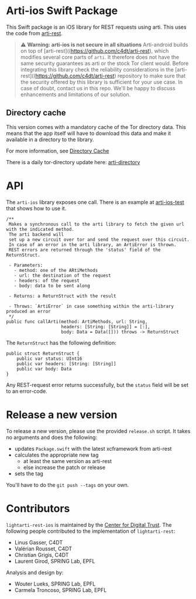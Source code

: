 # Arti-ios Swift Package

This Swift package is an iOS library for REST requests using arti.
This uses the code from [arti-rest](https://github.com/c4dt/arti-rest).

> :warning: **Warning: arti-ios is not secure in all situations** Arti-android builds on top of [arti-rest]((https://github.com/c4dt/arti-rest), which modifies several core parts of `arti`. It therefore does not have the same security guarantees as arti or the stock Tor client would. Before integrating this library check the reliability considerations in the [arti-rest]((https://github.com/c4dt/arti-rest) repository to make sure that the security offered by this library is sufficient for your use case. In case of doubt, contact us in this repo. We'll be happy to discuss enhancements and limitations of our solution.

## Directory cache

This version comes with a mandatory cache of the Tor directory data.
This means that the app itself will have to download this data and make
it available in a directory to the library.

For more information, see [Directory Cache](https://github.com/c4dt/arti-rest/blob/main/tools/README.md)

There is a daily tor-directory update here:
[arti-directory](https://github.com/c4dt/arti-directory)

# API

The `arti-ios` library exposes one call.
There is an example at [arti-ios-test](https://github.com/c4dt/arti-ios-test/blob/main/arti-ios-test/BackgroundCall.swift) that shows how
to use it.

```
/**
 Makes a synchronous call to the arti library to fetch the given url with the indicated method.
 The arti backend will
 set up a new circuit over tor and send the request over this circuit.
 In case of an error in the arti library, an ArtiError is thrown.
 REST errors are returned through the 'status' field of the ReturnStruct.

 - Parameters:
   - method: one of the ARtiMethods
   - url: the destination of the request
   - headers: of the request
   - body: data to be sent along

 - Returns: a ReturnStruct with the result

 - Throws: `ArtiError` in case something within the arti-library produced an error
 */
public func callArti(method: ArtiMethods, url: String,
                     headers: [String: [String]] = [:],
                     body: Data = Data([])) throws -> ReturnStruct
```

The `ReturnStruct` has the following definition:

```
public struct ReturnStruct {
    public var status: UInt16
    public var headers: [String: [String]]
    public var body: Data
}
```

Any REST-request error returns successfully, but the `status` field will be set to an error-code.

# Release a new version

To release a new version, please use the provided `release.sh` script.
It takes no arguments and does the following:

- updates `Package.swift` with the latest xcframework from arti-rest
- calculates the appropriate new tag
  - at least the same version as arti-rest
  - else increase the patch or release
- sets the tag

You'll have to do the `git push --tags` on your own.

# Contributors

`lightarti-rest-ios` is maintained by the [Center for Digital Trust](https://c4dt.org/). The following people contributed to the implementation of `lightarti-rest`:

- Linus Gasser, C4DT
- Valérian Rousset, C4DT
- Christian Grigis, C4DT
- Laurent Girod, SPRING Lab, EPFL

Analysis and design by:

- Wouter Lueks, SPRING Lab, EPFL
- Carmela Troncoso, SPRING Lab, EPFL

